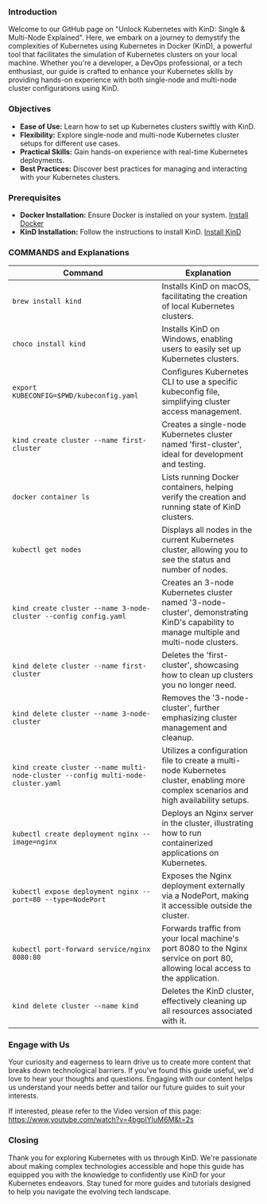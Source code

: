 ### Introduction

Welcome to our GitHub page on "Unlock Kubernetes with KinD: Single & Multi-Node Explained". Here, we embark on a journey to demystify the complexities of Kubernetes using Kubernetes in Docker (KinD), a powerful tool that facilitates the simulation of Kubernetes clusters on your local machine. Whether you're a developer, a DevOps professional, or a tech enthusiast, our guide is crafted to enhance your Kubernetes skills by providing hands-on experience with both single-node and multi-node cluster configurations using KinD.


### Objectives

- **Ease of Use:** Learn how to set up Kubernetes clusters swiftly with KinD.
- **Flexibility:** Explore single-node and multi-node Kubernetes cluster setups for different use cases.
- **Practical Skills:** Gain hands-on experience with real-time Kubernetes deployments.
- **Best Practices:** Discover best practices for managing and interacting with your Kubernetes clusters.


### Prerequisites

- **Docker Installation:** Ensure Docker is installed on your system. [Install Docker](https://docs.docker.com/desktop/)
- **KinD Installation:** Follow the instructions to install KinD. [Install KinD](https://kind.sigs.k8s.io/docs/user/quick-start/#installation)


### COMMANDS and Explanations


| Command                                                | Explanation                                                                                           |
|--------------------------------------------------------|-------------------------------------------------------------------------------------------------------|
| `brew install kind`                                    | Installs KinD on macOS, facilitating the creation of local Kubernetes clusters.                       |
| `choco install kind`                                   | Installs KinD on Windows, enabling users to easily set up Kubernetes clusters.                        |
| `export KUBECONFIG=$PWD/kubeconfig.yaml`               | Configures Kubernetes CLI to use a specific kubeconfig file, simplifying cluster access management.   |
| `kind create cluster --name first-cluster`             | Creates a single-node Kubernetes cluster named 'first-cluster', ideal for development and testing.   |
| `docker container ls`                                  | Lists running Docker containers, helping verify the creation and running state of KinD clusters.      |
| `kubectl get nodes`                                    | Displays all nodes in the current Kubernetes cluster, allowing you to see the status and number of nodes. |
| `kind create cluster --name 3-node-cluster --config config.yaml` | Creates an 3-node Kubernetes cluster named '3-node-cluster', demonstrating KinD's capability to manage multiple and multi-node clusters. |
| `kind delete cluster --name first-cluster`             | Deletes the 'first-cluster', showcasing how to clean up clusters you no longer need.                 |
| `kind delete cluster --name 3-node-cluster`            | Removes the '3-node-cluster', further emphasizing cluster management and cleanup.                     |
| `kind create cluster --name multi-node-cluster --config multi-node-cluster.yaml` | Utilizes a configuration file to create a multi-node Kubernetes cluster, enabling more complex scenarios and high availability setups. |
| `kubectl create deployment nginx --image=nginx`        | Deploys an Nginx server in the cluster, illustrating how to run containerized applications on Kubernetes. |
| `kubectl expose deployment nginx --port=80 --type=NodePort` | Exposes the Nginx deployment externally via a NodePort, making it accessible outside the cluster.    |
| `kubectl port-forward service/nginx 8080:80`           | Forwards traffic from your local machine's port 8080 to the Nginx service on port 80, allowing local access to the application. |
| `kind delete cluster --name kind`                      | Deletes the KinD cluster, effectively cleaning up all resources associated with it.                   |


### Engage with Us

Your curiosity and eagerness to learn drive us to create more content that breaks down technological barriers. If you've found this guide useful, we'd love to hear your thoughts and questions. Engaging with our content helps us understand your needs better and tailor our future guides to suit your interests.

If interested, please refer to the Video version of this page: https://www.youtube.com/watch?v=4bgpIYIuM6M&t=2s


### Closing

Thank you for exploring Kubernetes with us through KinD. We're passionate about making complex technologies accessible and hope this guide has equipped you with the knowledge to confidently use KinD for your Kubernetes endeavors. Stay tuned for more guides and tutorials designed to help you navigate the evolving tech landscape.